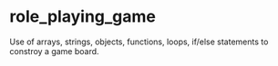 # role_playing_game
Use of arrays, strings, objects, functions, loops, if/else statements to constroy a game board.
